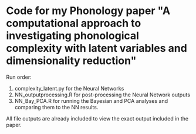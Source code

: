 # Code for my Phonology paper "A computational approach to investigating phonological complexity with latent variables and dimensionality reduction"
Run order: 
1. complexity_latent.py for the Neural Networks
2. NN_outputprocessing.R for post-processing the Neural Network outputs
3. NN_Bay_PCA.R for running the Bayesian and PCA analyses and comparing them to the NN results.

All file outputs are already included to view the exact output included in the paper.
